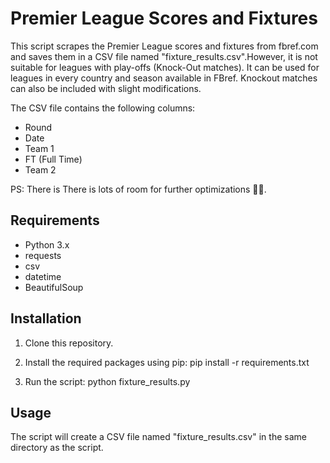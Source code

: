 # Premier League Scores and Fixtures

This script scrapes the Premier League scores and fixtures from fbref.com and saves them in a CSV file named "fixture_results.csv".However, it
is not suitable for leagues with play-offs (Knock-Out matches). It can be used for leagues in every country and season available in FBref.
Knockout matches can also be included with slight modifications.

The CSV file contains the following columns:
- Round
- Date
- Team 1
- FT (Full Time)
- Team 2

PS: There is There is lots of room for further optimizations 🚀🚀.
## Requirements
- Python 3.x
- requests
- csv
- datetime
- BeautifulSoup

## Installation
1. Clone this repository.
2. Install the required packages using pip:
pip install -r requirements.txt

3. Run the script:
python fixture_results.py


## Usage
The script will create a CSV file named "fixture_results.csv" in the same directory as the script.
